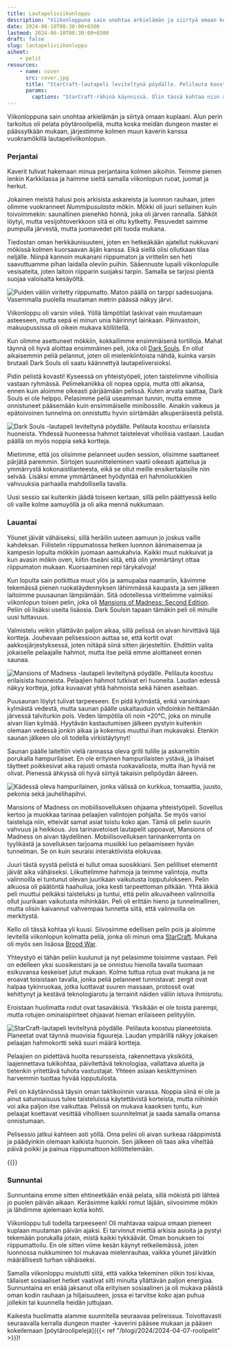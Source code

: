 ```yaml
---
title: Lautapeliviikonloppu
description: "Viikonloppuna sain unohtaa arkielämän ja siirtyä omaan kuplaani. Alun perin tarkoitus oli pelata pöytäroolipeliä, mutta koska meidän dungeon master ei päässytkään mukaan, järjestimme kolmen muun kaverin kanssa vuokramökillä lautapeliviikonlopun."
date: 2024-06-10T08:30:00+0300
lastmod: 2024-06-10T08:30:00+0300
draft: false
slug: lautapeliviikonloppu
aiheet:
    - pelit
resources:
    - name: cover
      src: cover.jpg
      title: "StarCraft-lautapeli leviteltynä pöydälle. Pelilauta koostuu planeetoista. Planeetat ovat täynnä muovisia figuureja. Laudan ympärillä näkyy jokaisen pelaajan hahmokortti sekä suuri määrä kortteja."
      params:
        captions: "StarCraft-rähinä käynnissä. Olin tässä kohtaa niin alakynnessä, ettei minun hahmoa juuri kentällä näy. Zergit ja protossit ottavat keskenään yhteen."
---
```

Viikonloppuna sain unohtaa arkielämän ja siirtyä omaan kuplaani. Alun perin tarkoitus oli pelata pöytäroolipeliä, mutta koska meidän dungeon master ei päässytkään mukaan, järjestimme kolmen muun kaverin kanssa vuokramökillä lautapeliviikonlopun.

<!--more-->

### Perjantai
Kaverit tulivat hakemaan minua perjantaina kolmen aikoihin. Teimme pienen lenkin Karkkilassa ja haimme sieltä samalla viikonlopun ruoat, juomat ja herkut.

Jokainen meistä halusi pois arkisista askareista ja luonnon rauhaan, joten olimme vuokranneet *Nummipusulasta* mökin. Mökki oli juuri sellainen kuin toivoimmekin: saunallinen pienehkö hönnä, joka oli järven rannalla. Sähköt löytyi, mutta vesijohtoverkkoon sitä ei oltu kytketty. Pesuvedet saimme pumpulla järvestä, mutta juomavedet piti tuoda mukana.

Tiedostan oman herkkäunisuuteni, joten en hetkeäkään ajatellut nukkuvani mökissä kolmen kuorsaavan äijän kanssa. Eikä siellä olisi ollutkaan tilaa neljälle. Niinpä kannoin mukanani riippumaton ja virittelin sen heti saavuttuamme pihan laidalla oleviin puihin. Sääennuste lupaili viikonlopulle vesisateita, joten laitoin riipparin suojaksi tarpin. Samalla se tarjosi pientä suojaa valoisalta kesäyöltä.

![Puiden väliin viritetty riippumatto. Maton päällä on tarppi sadesuojana. Vasemmalla puolella muutaman metrin päässä näkyy järvi.](riippumatto.jpg "Minun yöpaikka, jossa sain kuorsaamisen sijaan kuunnella leppoisaa lintujen laulua.")

Viikonloppu oli varsin viileä. Yöllä lämpötilat laskivat vain muutamaan asteeseen, mutta sepä ei minun unia häirinnyt lainkaan. Päinvastoin, makuupussissa oli oikein mukava köllötellä.

Kun olimme asettuneet mökkiin, kokkailimme ensimmäisenä tortilloja. Mahat täynnä oli hyvä aloittaa ensimmäinen peli, joka oli [Dark Souls](https://boardgamegeek.com/boardgame/197831/dark-souls-the-board-game). En ollut aikaisemmin peliä pelannut, joten oli mielenkiintoista nähdä, kuinka varsin brutaali Dark Souls oli saatu käännettyä lautapeliversioksi.

Pidin pelistä kovasti! Kyseessä on yhteistyöpeli, joten taistelimme vihollisia vastaan ryhmässä. Pelimekaniikka oli nopea oppia, mutta otti aikansa, ennen kuin aloimme oikeasti pärjäämään pelissä. Kuten arvata saattaa, Dark Souls ei ole helppo. Pelasimme peliä useamman tunnin, mutta emme onnistuneet pääsemään kuin ensimmäiselle minibossille. Ainakin vaikeus ja epätoivoinen tunnelma on onnistuttu hyvin siirtämään alkuperäisestä pelistä.

![Dark Souls -lautapeli leviteltynä pöydälle. Pelilauta koostuu erilaisista huoneista. Yhdessä huoneessa hahmot taistelevat vihollisia vastaan. Laudan päällä on myös noppia sekä kortteja.](dark-souls.jpg "Dark Souls ei ole vaikea oppia, mutta tarjoaa mukavan määrän taktikointia ja miettimistä. Onnistuminen vaatii suunnitelman lisäksi yhteistyötä.")

Mietimme, että jos olisimme pelanneet uuden session, olisimme saattaneet pärjätä paremmin. Siirtojen suunnitteleminen vaatii oikeasti ajattelua ja ymmärrystä kokonaistilanteesta, eikä se ollut meille ensikertalaisille niin selvää. Lisäksi emme ymmärtäneet hyödyntää eri hahmoluokkien vahvuuksia parhaalla mahdollisella tavalla.

Uusi sessio sai kuitenkin jäädä toiseen kertaan, sillä pelin päättyessä kello oli vaille kolme aamuyöllä ja oli aika mennä nukkumaan.

### Lauantai
Yöunet jäivät vähäiseksi, sillä heräilin uuteen aamuun jo joskus vaille kahdeksan. Fiilistelin riippumatossa hetken luonnon äänimaisemaa ja kampesin lopulta mökkiin juomaan aamukahvia. Kaikki muut nukkuivat ja kun avasin mökin oven, kiitin itseäni siitä, että olin ymmärtänyt ottaa riippumaton mukaan. Kuorsaaminen repi tärykalvoja!

Kun lopulta sain potkittua muut ylös ja aamupalaa naamariin, kävimme tekemässä pienen ruokatäydennyksen lähimmässä kaupasta ja sen jälkeen laitoimme puusaunan lämpiämään. Sitä odotellessa virittelimme valmiiksi viikonlopun toisen pelin, joka oli [Mansions of Madness: Second Edition](https://boardgamegeek.com/boardgame/205059/mansions-of-madness-second-edition). Peliin oli lisäksi useita lisäosia. Dark Soulsin tapaan tämäkin peli oli minulle uusi tuttavuus.

Valmistelu veikin yllättävän paljon aikaa, sillä pelissä on aivan hirvittävä läjä kortteja. Jouhevaan pelisessioon auttaa se, että kortit ovat aakkosjärjestyksessä, joten niitäpä siinä sitten järjesteltiin. Ehdittiin valita jokaiselle pelaajalle hahmot, mutta itse peliä emme aloittaneet ennen saunaa.

![Mansions of Madness -lautapeli leviteltynä pöydälle. Pelilauta koostuu erilaisista huoneista. Pelaajien hahmot tutkivat eri huoneita. Laudan edessä näkyy kortteja, jotka kuvaavat yhtä hahmoista sekä hänen aseitaan.](mansions-of-madness.jpg "Mansions of Madness -seikkailu alkamassa. Pelilauta oli vielä tässä kohtaa pieni, sillä emme olleet ehtineet tutkia ympäristöä.")

Puusaunan löylyt tulivat tarpeeseen. En pidä kylmästä, enkä varsinkaan kylmästä vedestä, mutta saunan päälle uskaltauduin vihdoinkin heittämään järvessä talviturkin pois. Veden lämpötila oli noin +20°C, joka on minulle aivan liian kylmää. Hyytävän kastautumisen jälkeen pystyin kuitenkin olemaan vedessä jonkin aikaa ja kokemus muuttui ihan mukavaksi. Etenkin saunan jälkeen olo oli todella virkistäytynyt!

Saunan päälle laiteltiin vielä rannassa oleva grilli tulille ja askarreltiin porukalla hampurilaiset. En ole erityinen hampurilaisten ystävä, ja lihaiset täytteet poikkesivat aika rajusti omasta ruokavaliosta, mutta ihan hyviä ne olivat. Pienessä ähkyssä oli hyvä siirtyä takaisin pelipöydän ääreen.

![Kädessä oleva hampurilainen, jonka välissä on kurkkua, tomaattia, juusto, pekonia sekä jauhelihapihvi.](hamppari.jpg "En ole kovin suuri hampurilaisten ystävä, mutta kyllähän tämä alas meni, vaikka olikin aika kaukana omasta ruokavaliosta.")

Mansions of Madness on mobiilisovelluksen ohjaama yhteistyöpeli. Sovellus kertoo ja muokkaa tarinaa pelaajien valintojen pohjalta. Se myös varioi taisteluja niin, etteivät samat asiat toistu koko ajan. Tämä oli pelin suurin vahvuus ja heikkous. Jos tarinavetoiset lautapelit uppoavat, Mansions of Madness on aivan täydellinen. Mobiilisovelluksen tarinankerronta on tyylikästä ja sovelluksen tarjoama musiikki luo pelaamiseen hyvän tunnelman. Se on kuin seuraisi interaktiivista elokuvaa.

Juuri tästä syystä pelistä ei tullut omaa suosikkiani. Sen pelilliset elementit jäivät aika vähäiseksi. Liikuttelimme hahmoja ja teimme valintoja, mutta valinnoilla ei tuntunut olevan juurikaan vaikutusta lopputulokseen. Pelin alkuosa oli päätöntä haahuilua, joka kesti tarpeettoman pitkään. Yhtä äkkiä peli muuttui pelkäksi taisteluksi ja tuntui, että pelin alkuvaiheen valinnoilla ollut juurikaan vaikutusta mihinkään. Peli oli erittäin hieno ja tunnelmallinen, mutta olisin kaivannut vahvempaa tunnetta siitä, että valinnoilla on merkitystä.

Kello oli tässä kohtaa yli kuusi. Siivosimme edellisen pelin pois ja aloimme levitellä viikonlopun kolmatta peliä, jonka oli minun oma [StarCraft](https://boardgamegeek.com/boardgame/22827/starcraft-the-board-game). Mukana oli myös sen lisäosa [Brood War](https://boardgamegeek.com/boardgameexpansion/38796/starcraft-the-board-game-brood-war-expansion).

Yhteystyö ei tähän peliin kuulunut ja nyt pelasimme toisimme vastaan. Peli on edelleen yksi suosikeistani ja se onnistuu hienolla tavalla tuomaan esikuvansa keskeiset jutut mukaan. Kolme tuttua rotua ovat mukana ja ne eroavat toisistaan tavalla, jonka peliä pelanneet tunnistavat: zergit ovat halpaa tykinruokaa, jotka luottavat suuren massaan, protossit ovat kehittynyt ja kestävä teknologiarotu ja terrainit näiden väliin istuva ihmisrotu.

Eroistaan huolimatta rodut ovat tasaväkisiä. Yksikään ei ole toista parempi, mutta rotujen ominaispiirteet ohjaavat hieman erilaiseen pelityyliin.

![StarCraft-lautapeli leviteltynä pöydälle. Pelilauta koostuu planeetoista. Planeetat ovat täynnä muovisia figuureja. Laudan ympärillä näkyy jokaisen pelaajan hahmokortti sekä suuri määrä kortteja.](cover.jpg )

Pelaajien on pidettävä huolta resursseista, rakennettava yksiköitä, laajennettava tukikohtaa, päivitettävä teknologiaa, vallattava alueita ja tietenkin yritettävä tuhota vastustajat. Yhteen asiaan keskittyminen harvemmin tuottaa hyvää lopputulosta.

Peli on käytännössä täysin oman taktikoinnin varassa. Noppia siinä ei ole ja ainut satunnaisuus tulee taisteluissa käytettävistä korteista, mutta niihinkin voi aika paljon itse vaikuttaa. Pelissä on mukava kaaoksen tuntu, kun pelaajat koettavat vesittää vihollisen suunnitelmat ja saada samalla omansa onnistumaan.

Pelisessio jatkui kahteen asti yöllä. Oma pelini oli aivan surkeaa rääppimistä ja päädyinkin olemaan kaikista huonoin. Sen jälkeen oli taas aika viheltää päivä poikki ja painua riippumattoon köllöttelemään.

{{<cover>}}

### Sunnuntai

Sunnuntaina emme sitten ehtineetkään enää pelata, sillä mökistä piti lähteä jo puolen päivän aikaan. Keräsimme kaikki romut läjään, siivosimme mökin ja lähdimme ajelemaan kotia kohti.

Viikonloppu tuli todella tarpeeseen! Oli mahtavaa vaipua omaan pieneen kuplaan muutaman päivän ajaksi. Ei tarvinnut miettiä arkisia asioita ja pystyi tekemään porukalla jotain, mistä kaikki tykkäävät. Oman bonuksen toi riippumattoilu. En ole sitten viime kesän käynyt retkeilemässä, joten luonnossa nukkuminen toi mukavaa mielenrauhaa, vaikka yöunet jäivätkin määrällisesti turhan vähäiseksi.

Samalla viikonloppu muistutti siitä, että vaikka tekeminen olikin tosi kivaa, tällaiset sosiaaliset hetket vaativat silti minulta yllättävän paljon energiaa. Sunnuntaina en enää jaksanut olla erityisen sosiaalinen ja oli mukava päästä oman kodin rauhaan ja hiljaisuuteen, jossa ei tarvitse koko ajan puhua jollekin tai kuunnella heidän juttujaan.

Kaikesta huolimatta alamme suunnitella seuraavaa pelireissua. Toivottavasti seuraavalla kerralla dungeon master -kaverini pääsee mukaan ja pääsen kokeilemaan [pöytäroolipelejä]({{< ref "/blogi/2024/2024-04-07-roolipelit" >}})!